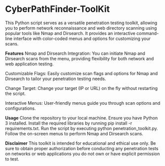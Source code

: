 # CyberPathFinder-ToolKit

This Python script serves as a versatile penetration testing toolkit, allowing you to perform network reconnaissance and web directory scanning using popular tools like Nmap and Dirsearch. It provides an interactive command-line interface with color-coded menus and options for customizing your scans.

**Features**
Nmap and Dirsearch Integration: You can initiate Nmap and Dirsearch scans from the menu, providing flexibility for both network and web application testing.

Customizable Flags: Easily customize scan flags and options for Nmap and Dirsearch to tailor your penetration testing needs.

Change Target: Change your target (IP or URL) on the fly without restarting the script.

Interactive Menus: User-friendly menus guide you through scan options and configurations.

**Usage**
Clone the repository to your local machine.
Ensure you have Python 3 installed.
Install the required libraries by running pip install -r requirements.txt.
Run the script by executing python penetration_toolkit.py.
Follow the on-screen menus to perform Nmap and Dirsearch scans.

**Disclaimer**
This toolkit is intended for educational and ethical use only. Be sure to obtain proper authorization before conducting any penetration tests on networks or web applications you do not own or have explicit permission to test.
